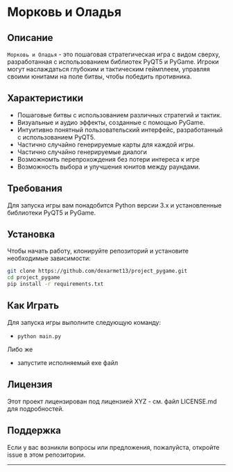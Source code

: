 # Морковь и Оладья

## Описание
`Морковь и Оладья` - это пошаговая стратегическая игра с видом сверху, разработанная с использованием библиотек PyQT5 и PyGame. Игроки могут наслаждаться глубоким и тактическим геймплеем, управляя своими юнитами на поле битвы, чтобы победить противника.

## Характеристики
- Пошаговые битвы с использованием различных стратегий и тактик.
- Визуальные и аудио эффекты, созданные с помощью PyGame.
- Интуитивно понятный пользовательский интерфейс, разработанный с использованием PyQT5.
- Частично случайно генерируемые карты для каждой игры.
- Частично случайно генерируемые диалоги
- Возможномть перепрохождения без потери интереса к игре
- Возможность выбора и улучшения юнитов между раундами.

## Требования
Для запуска игры вам понадобится Python версии 3.x и установленные библиотеки PyQT5 и PyGame.

## Установка
Чтобы начать работу, клонируйте репозиторий и установите необходимые зависимости:

```bash
git clone https://github.com/dexarmet13/project_pygame.git
cd project_pygame
pip install -r requirements.txt
```

## Как Играть
Для запуска игры выполните следующую команду:

- `python main.py`

Либо же

- запустите исполняемый exe файл

## Лицензия
Этот проект лицензирован под лицензией XYZ - см. файл LICENSE.md для подробностей.

## Поддержка
Если у вас возникли вопросы или предложения, пожалуйста, откройте issue в этом репозитории.

---
